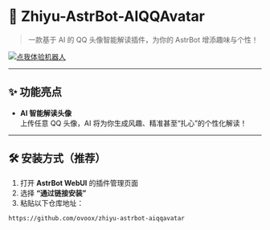 # 🌟 Zhiyu-AstrBot-AIQQAvatar

> 一款基于 AI 的 QQ 头像智能解读插件，为你的 AstrBot 增添趣味与个性！

[![点我体验机器人](https://img.shields.io/badge/🤖%20点我体验-加入QQ群-blue?style=for-the-badge&logo=tencent-qq)](https://qun.qq.com/qunpro/robot/qunshare?biz_type=1&robot_uin=3889263267)

---

## ✨ 功能亮点

- **AI 智能解读头像**  
  上传任意 QQ 头像，AI 将为你生成风趣、精准甚至“扎心”的个性化解读！

---

## 🛠️ 安装方式（推荐）

1. 打开 **AstrBot WebUI** 的插件管理页面  
2. 选择 **“通过链接安装”**  
3. 粘贴以下仓库地址：

```text
https://github.com/ovoox/zhiyu-astrbot-aiqqavatar
